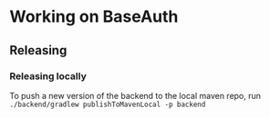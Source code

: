 # Working on BaseAuth
## Releasing
### Releasing locally
To push a new version of the backend to the local
maven repo, run `./backend/gradlew publishToMavenLocal -p backend
`